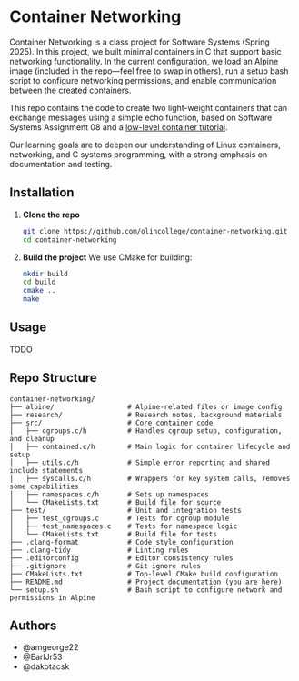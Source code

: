 # Container Networking

Container Networking is a class project for Software Systems (Spring 2025). In this project, we built minimal containers in C that support basic networking functionality. In the current configuration, we load an Alpine image (included in the repo—feel free to swap in others), run a setup bash script to configure networking permissions, and enable communication between the created containers.

This repo contains the code to create two light-weight containers that can exchange messages using a simple echo function, based on Software Systems Assignment 08 and a [low-level container tutorial](https://blog.lizzie.io/linux-containers-in-500-loc.html#org65bbba4).

Our learning goals are to deepen our understanding of Linux containers, networking, and C systems programming, with a strong emphasis on documentation and testing.


## Installation

1. **Clone the repo**

   ```bash
   git clone https://github.com/olincollege/container-networking.git
   cd container-networking
   ```

2. **Build the project**
   We use CMake for building:

   ```bash
   mkdir build
   cd build
   cmake ..
   make
   ```

## Usage

TODO


## Repo Structure

```{bash}
container-networking/
├── alpine/                  # Alpine-related files or image config
├── research/                # Research notes, background materials
├── src/                     # Core container code
│   ├── cgroups.c/h          # Handles cgroup setup, configuration, and cleanup
│   ├── contained.c/h        # Main logic for container lifecycle and setup
│   ├── utils.c/h            # Simple error reporting and shared include statements
│   ├── syscalls.c/h         # Wrappers for key system calls, removes some capabilities
│   ├── namespaces.c/h       # Sets up namespaces
│   └── CMakeLists.txt       # Build file for source
├── test/                    # Unit and integration tests
│   ├── test_cgroups.c       # Tests for cgroup module
│   ├── test_namespaces.c    # Tests for namespace logic
│   └── CMakeLists.txt       # Build file for tests
├── .clang-format            # Code style configuration
├── .clang-tidy              # Linting rules
├── .editorconfig            # Editor consistency rules
├── .gitignore               # Git ignore rules
├── CMakeLists.txt           # Top-level CMake build configuration
├── README.md                # Project documentation (you are here)
└── setup.sh                 # Bash script to configure network and permissions in Alpine
```

## Authors
- @amgeorge22
- @EarlJr53
- @dakotacsk
